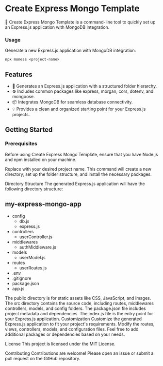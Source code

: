 # Create Express Mongo Template

🐳 Create Express Mongo Template is a command-line tool to quickly set up an Express.js application with MongoDB integration.

### Usage

Generate a new Express.js application with MongoDB integration:

```shell
npx moness <project-name>
```

## Features

- 🚀 Generates an Express.js application with a structured folder hierarchy.
- ⚙️ Includes common packages like express, morgan, cors, dotenv, and mongoose.
- 📦 Integrates MongoDB for seamless database connectivity.
- 💡 Provides a clean and organized starting point for your Express.js projects.

## Getting Started

### Prerequisites

Before using Create Express Mongo Template, ensure that you have Node.js and npm installed on your machine.

Replace <project-name> with your desired project name. This command will create a new directory, set up the folder structure, and install the necessary packages.

Directory Structure
The generated Express.js application will have the following directory structure:

## my-express-mongo-app

- config
  - db.js
  - express.js
- controllers
  - userController.js
- middlewares
  - authMiddleware.js
- models
  - userModel.js
- routes
  - userRoutes.js
- .env
- .gitignore
- package.json
- app.js

The public directory is for static assets like CSS, JavaScript, and images.
The src directory contains the source code, including routes, middlewares controllers, models, and config folders.
The package.json file includes project metadata and dependencies.
The index.js file is the entry point for your Express.js application.
Customization
Customize the generated Express.js application to fit your project's requirements. Modify the routes, views, controllers, models, and configuration files. Feel free to add additional packages or dependencies based on your needs.

License
This project is licensed under the MIT License.

Contributing
Contributions are welcome! Please open an issue or submit a pull request on the GitHub repository.
